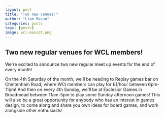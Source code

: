 ```yaml
---
layout: post
title: "Two new venues!"
author: "Liam Mason"
categories: posts
tags: [posts]
image: wcl-mascot.png
---
```


## __Two new regular venues for WCL members!__

We're excited to announce two new regular meet up events for the end of every month!

On the 4th Saturday of the month, we'll be heading to Replay games bar on Cheltenham Road, where WCl members can play for £1/hour between 6pm-11pm!
And then on every 4th Sunday, we'll be at Exclesior Games in Broadmead between 11am-5pm to play some Sunday afternoon games! This will also be a great opportunity for anybody who has an interest in games design, to come along and share you own ideas for board games, and work alongside other enthusiasts!
